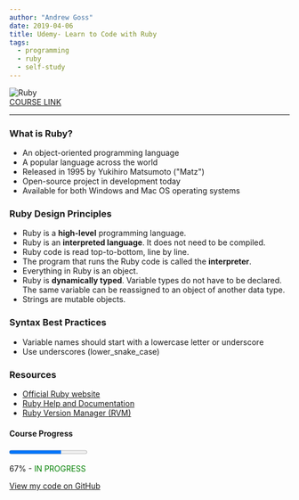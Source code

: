 ```yaml
---
author: "Andrew Goss"
date: 2019-04-06
title: Udemy- Learn to Code with Ruby
tags:
  - programming
  - ruby
  - self-study
---
```

![Ruby](/img/post/ruby.png "Ruby")<br>
<a href="https://www.udemy.com/learn-to-code-with-ruby-lang" target="_blank">COURSE LINK</a><br>
<hr>

### What is Ruby?
* An object-oriented programming language
* A popular language across the world
* Released in 1995 by Yukihiro Matsumoto ("Matz")
* Open-source project in development today
* Available for both Windows and Mac OS operating systems

### Ruby Design Principles
* Ruby is a <b>high-level</b> programming language.
* Ruby is an <b>interpreted language</b>. It does not need to be compiled.
* Ruby code is read top-to-bottom, line by line.
* The program that runs the Ruby code is called the <b>interpreter</b>.
* Everything in Ruby is an object.
* Ruby is <b>dynamically typed</b>. Variable types do not have to be declared. The same variable can be reassigned to an object of another data type.
* Strings are mutable objects.

### Syntax Best Practices
* Variable names should start with a lowercase letter or underscore
* Use underscores (lower_snake_case)

### Resources
* <a href="https://www.ruby-lang.org" target=_>Official Ruby website</a>
* <a href="https://ruby-doc.org" target=_>Ruby Help and Documentation</a>
* <a href="https://rvm.io" target=_>Ruby Version Manager (RVM)</a>

#### Course Progress
<progress max="1.0" value="0.67"></progress>

67% - <font color="green">IN PROGRESS</font>

<a href="https://github.com/andrewrgoss/udemy-learn-ruby" class="btn" target="_blank">View my code on GitHub</a><br class="custom">